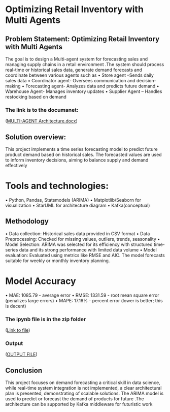 #  Optimizing Retail Inventory with Multi Agents
## Problem Statement: Optimizing Retail Inventory with Multi Agents
The goal is to design a Multi-agent system for forecasting sales and managing supply chains in a retail environment .The system should process real-time or historical sales data, generate demand forecasts and coordinate between various agents such as
•	Store agent –Sends daily sales data
•	Coordinator agent- Oversees communication and decision-making
•	Forecasting agent- Analyzes data and predicts future demand 
•	Warehouse Agent- Manages inventory updates
•	Supplier Agent – Handles restocking based on demand
### The link is to the documanet:
([MULTI-AGENT Architecture.docx](https://github.com/Hiteshreek2510/Retail_optimization_project/blob/main/MULTI-AGENT_Architecture.docx))
## Solution overview:
This project implements a time series forecasting model to predict future product demand based on historical sales. The forecasted values are used to inform inventory decisions, aiming to balance supply and demand effectively 
# Tools and technologies:
•	Python, Pandas, Statsmodels (ARIMA)
•	Matplotlib/Seaborn for visualization
•	StarUML for architecture diagram
•	Kafka(conceptual)
## Methodology
•	Data collection: Historical sales data provided in CSV format
•	Data Preprocessing: Checked for missing values, outliers, trends, seasonality
•	Model Selection: ARIMA was selected for its efficiency with structured time-series data and its strong performance with limited data volume
•	Model evaluation: Evaluated using metrics like RMSE and AIC. The model forecasts suitable for weekly or monthly inventory planning.
# Model Accuracy 
•	MAE: 1085.79 - average error
•	RMSE: 1331.59 - root mean square error (penalizes large errors)
•	MAPE: 17.16% -  percent error (lower is better; this is decent)
### The ipynb file is in the zip folder
([Link to file](https://github.com/Hiteshreek2510/Retail_optimization_project/blob/main/Hackathon_Retail_optimize.zip))
### Output
([OUTPUT FILE](https://github.com/Hiteshreek2510/Retail_optimization_project/blob/main/forecast.csv))
## Conclusion
This project focuses on demand forecasting a critical skill in data science, while real-time system integration is not implemented,  a clear   architectural plan is presented, demonstrating of scalable solutions. The ARIMA model is used to predict or forecast the demand of products for future .The architecture can be supported by Kafka middleware for futuristic work

